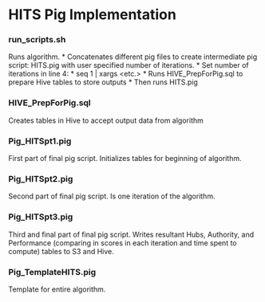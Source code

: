 # HITS Pig Implementation

### run_scripts.sh
Runs algorithm. 
	* Concatenates different pig files to create intermediate pig script: HITS.pig with user specified number of iterations.
		* Set number of iterations in line 4:
		* seq 1 <your desired number of iterations> | xargs <etc.>
	* Runs HIVE_PrepForPig.sql to prepare Hive tables to store outputs
	* Then runs HITS.pig


### HIVE_PrepForPig.sql

Creates tables in Hive to accept output data from algorithm


### Pig_HITSpt1.pig

First part of final pig script. Initializes tables for beginning of algorithm. 



### Pig_HITSpt2.pig

Second part of final pig script. Is one iteration of the algorithm. 


### Pig_HITSpt3.pig

Third and final part of final pig script. Writes resultant Hubs, Authority, and Performance (comparing in scores in each iteration and time spent to compute) tables to S3 and Hive. 


### Pig_TemplateHITS.pig

Template for entire algorithm. 